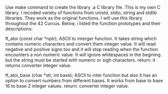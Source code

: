 Use make command to create the library .a C library file. 
This is my own C library.
I recoded variety of functions from unistd, stdio, string and stdlib libraries.
They work as the original functions.
I will use this library throughout the 42 Curcus.
Below, i listed the function prototypes and their descriptions:

ft_atoi (const char *nptr);
ASCII to interger function. It takes string which contains numeric characters and convert them integer value.
It will read negative and positive signs too and it will stop reading when the function encounters a non numeric
value. It will ignore whitespaces in the begining but the string must be started with numeric or sigh characters.
return: it returns converter integer value.

ft_atoi_base (char *str, int base);
ASCII to inter function but also it has an option to convert numbers from different bases.
It works from base to base 16 to base 2 integer values.
return: converter integer value. 

